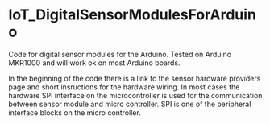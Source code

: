 # IoT_DigitalSensorModulesForArduino
Code for digital sensor modules for the Arduino. Tested on Arduino MKR1000 and will work ok on most Arduino boards.

In the beginning of the code there is a link to the sensor hardware providers page and short insructions for the hardware wiring. In most cases the hardware SPI interface on the microcontroller is used for the communication between sensor module and micro controller. SPI is one of the peripheral interface blocks on the micro controller. 
